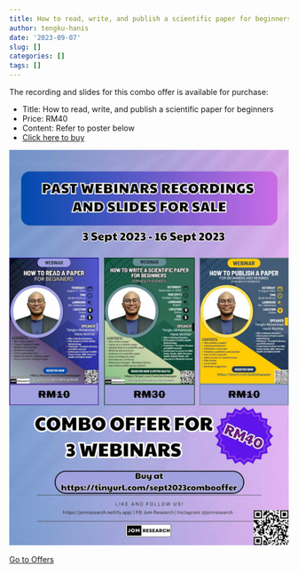 ```yaml
---
title: How to read, write, and publish a scientific paper for beginners
author: tengku-hanis
date: '2023-09-07'
slug: []
categories: []
tags: []
---
```


The recording and slides for this combo offer is available for purchase:

- Title: How to read, write, and publish a scientific paper for beginners
- Price: RM40
- Content: Refer to poster below
- [Click here to buy](https://docs.google.com/forms/d/e/1FAIpQLSejBFQcL27ptCg8IoQ6TwhXa5MZvI5CUWrjs6uX2wB1fyPQuA/viewform?fbclid=IwAR2qm7-6thkfnqi7wc730dATsZNZCq7eNEaYVOVVsSQRWdELgFHh3QAwf84)

![](images/poster4.jpg)

[Go to Offers](https://jomresearch.netlify.app/offers/)